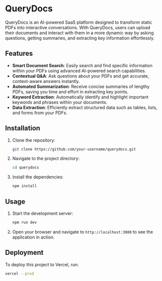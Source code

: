 # QueryDocs

QueryDocs is an AI-powered SaaS platform designed to transform static PDFs into interactive conversations. With QueryDocs, users can upload their documents and interact with them in a more dynamic way by asking questions, getting summaries, and extracting key information effortlessly.

## Features

- **Smart Document Search**: Easily search and find specific information within your PDFs using advanced AI-powered search capabilities.
- **Contextual Q&A**: Ask questions about your PDFs and get accurate, context-aware answers instantly.
- **Automated Summarization**: Receive concise summaries of lengthy PDFs, saving you time and effort in extracting key points.
- **Keyword Extraction**: Automatically identify and highlight important keywords and phrases within your documents.
- **Data Extraction**: Efficiently extract structured data such as tables, lists, and forms from your PDFs.

## Installation

1. Clone the repository:

    ```bash
    git clone https://github.com/your-username/querydocs.git
    ```

2. Navigate to the project directory:

    ```bash
    cd querydocs
    ```

3. Install the dependencies:

    ```bash
    npm install
    ```

## Usage

1. Start the development server:

    ```bash
    npm run dev
    ```

2. Open your browser and navigate to `http://localhost:3000` to see the application in action.

## Deployment

To deploy this project to Vercel, run:

```bash
vercel --prod
